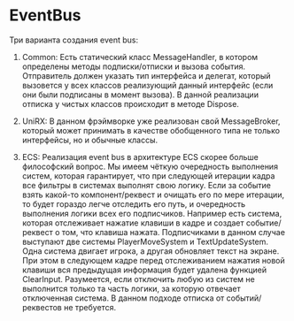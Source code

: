 # EventBus

Три варианта создания event bus:

1) 	Common: Есть статический класс MessageHandler, в котором определены методы подписки/отписки и вызова события. Отправитель должен указать тип интерфейса и делегат, который вызовется у всех классов реализующий данный интерфейс (если они были подписаны в момент вызова). В данной реализации отписка у чистых классов происходит в методе Dispose.

2)	UniRX: В данном фрэймворке уже реализован свой MessageBroker, который может принимать в качестве обобщенного типа не только интерфейсы, но и обычные классы.

3) 	ECS: Реализация event bus в архитектуре ECS скорее больше философский вопрос. Мы имеем чёткую очередность выполнения систем, которая гарантирует, что при следующей итерации кадра все фильтры в системах выполнят свою логику. Если за событие взять какой-то компонент/реквест и очищать его по мере итерации, то будет гораздо легче отследить его путь, и очередность выполнения логики всех его подписчиков. Например есть система, которая отслеживает нажатие клавиши в кадре и создает событие/реквест о том, что клавиша нажата. Подписчиками в данном случае выступают две системы PlayerMoveSystem и TextUpdateSystem. Одна система двигает игрока, а другая обновляет текст на экране. При этом в следующем кадре перед отслеживанием нажатия новой клавиши вся предыдущая информация будет удалена функцией ClearInput. Разумеется, если отключить любую из систем не выполнится только та часть логики, за которую отвечает отключенная система. В данном подходе отписка от событий/реквестов не требуется.
